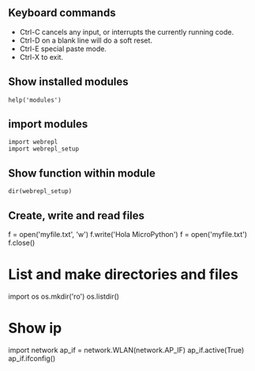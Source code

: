 ## Keyboard commands
- Ctrl-C cancels any input, or interrupts the currently running code.
- Ctrl-D on a blank line will do a soft reset.
- Ctrl-E special paste mode.
- Ctrl-X to exit.

## Show installed modules
```help('modules')```

## import modules
```
import webrepl
import webrepl_setup
```
## Show function within module

```dir(webrepl_setup)```

## Create, write and read files

f = open('myfile.txt', 'w')
f.write('Hola MicroPython')
f = open('myfile.txt')
f.close()

# List and make directories and files

import os
os.mkdir('ro')
os.listdir()

# Show ip

import network
ap_if = network.WLAN(network.AP_IF)
ap_if.active(True)
ap_if.ifconfig()
